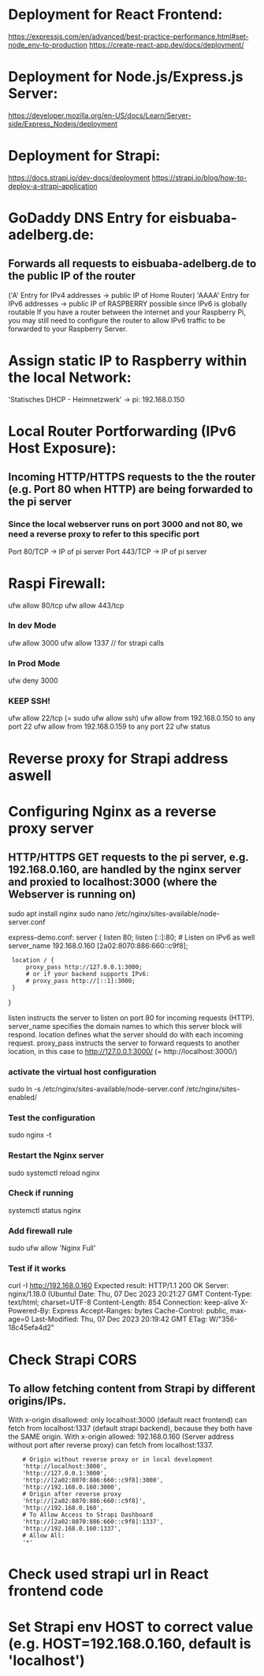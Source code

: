 # Deployment for React Frontend:
https://expressjs.com/en/advanced/best-practice-performance.html#set-node_env-to-production 
https://create-react-app.dev/docs/deployment/

# Deployment for Node.js/Express.js Server:
https://developer.mozilla.org/en-US/docs/Learn/Server-side/Express_Nodejs/deployment

# Deployment for Strapi:
https://docs.strapi.io/dev-docs/deployment
https://strapi.io/blog/how-to-deploy-a-strapi-application

# GoDaddy DNS Entry for eisbuaba-adelberg.de:
## Forwards all requests to eisbuaba-adelberg.de to the public IP of the router
('A' Entry for IPv4 addresses -> public IP of Home Router)
'AAAA' Entry for IPv6 addresses -> public IP of RASPBERRY possible since IPv6 is globally routable
If you have a router between the internet and your Raspberry Pi, you may still need to configure the router to allow IPv6 traffic to be forwarded to your Raspberry Server.

# Assign static IP to Raspberry within the local Network:
'Statisches DHCP - Heimnetzwerk' -> pi: 192.168.0.150

# Local Router Portforwarding (IPv6 Host Exposure):
## Incoming HTTP/HTTPS requests to the the router (e.g. Port 80 when HTTP) are being forwarded to the pi server
### Since the local webserver runs on port 3000 and not 80, we need a reverse proxy to refer to this specific port
Port 80/TCP -> IP of pi server
Port 443/TCP -> IP of pi server

# Raspi Firewall:
ufw allow 80/tcp
ufw allow 443/tcp
### In dev Mode
ufw allow 3000
ufw allow 1337 // for strapi calls
### In Prod Mode
ufw deny 3000
### KEEP SSH!
ufw allow 22/tcp (= sudo ufw allow ssh)
ufw allow from 192.168.0.150 to any port 22
ufw allow from 192.168.0.159 to any port 22
ufw status

# Reverse proxy for Strapi address aswell

# Configuring Nginx as a reverse proxy server
## HTTP/HTTPS GET requests to the pi server, e.g. 192.168.0.160, are handled by the nginx server and proxied to localhost:3000 (where the Webserver is running on)
sudo apt install nginx
sudo nano /etc/nginx/sites-available/node-server.conf

express-demo.conf:
server {
     listen 80;
     listen [::]:80;  # Listen on IPv6 as well
     server_name 192.168.0.160 [2a02:8070:886:660::c9f8];

     location / {
         proxy_pass http://127.0.0.1:3000;
         # or if your backend supports IPv6:
         # proxy_pass http://[::1]:3000;
     }
}

listen instructs the server to listen on port 80 for incoming requests (HTTP).
server_name specifies the domain names to which this server block will respond.
location defines what the server should do with each incoming request.
proxy_pass instructs the server to forward requests to another location, in this case to http://127.0.0.1:3000/ (= http://localhost:3000/)

### activate the virtual host configuration
sudo ln -s /etc/nginx/sites-available/node-server.conf /etc/nginx/sites-enabled/

### Test the configuration
sudo nginx -t

### Restart the Nginx server
sudo systemctl reload nginx

### Check if running
systemctl status nginx

### Add firewall rule
sudo ufw allow 'Nginx Full'

### Test if it works
curl -I http://192.168.0.160
Expected result:
    HTTP/1.1 200 OK
    Server: nginx/1.18.0 (Ubuntu)
    Date: Thu, 07 Dec 2023 20:21:27 GMT
    Content-Type: text/html; charset=UTF-8
    Content-Length: 854
    Connection: keep-alive
    X-Powered-By: Express
    Accept-Ranges: bytes
    Cache-Control: public, max-age=0
    Last-Modified: Thu, 07 Dec 2023 20:19:42 GMT
    ETag: W/"356-18c45efa4d2"

# Check Strapi CORS
## To allow fetching content from Strapi by different origins/IPs.
With x-origin disallowed: only localhost:3000 (default react frontend) can fetch from localhost:1337 (default strapi backend), because they both have the SAME origin.
With x-origin allowed: 192.168.0.160 (Server address without port after reverse proxy) can fetch from localhost:1337.

        # Origin without reverse proxy or in local development
        'http://localhost:3000',
        'http://127.0.0.1:3000',
        'http://[2a02:8070:886:660::c9f8]:3000',
        'http://192.168.0.160:3000',
        # Origin after reverse proxy
        'http://[2a02:8070:886:660::c9f8]',
        'http://192.168.0.160',
        # To Allow Access to Strapi Dashboard
        'http://[2a02:8070:886:660::c9f8]:1337',
        'http://192.168.0.160:1337',
        # Allow All:
        '*'

# Check used strapi url in React frontend code

# Set Strapi env HOST to correct value (e.g. HOST=192.168.0.160, default is 'localhost')







